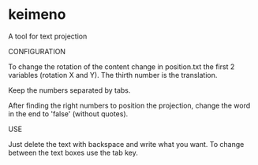 keimeno
=======

A tool for text projection


CONFIGURATION

To change the rotation of the content change in position.txt the first 2 variables (rotation X and Y). The thirth number is the translation.

Keep the numbers separated by tabs.

After finding the right numbers to position the projection, change the word in the end to 'false' (without quotes).


USE

Just delete the text with backspace and write what you want. To change between the text boxes use the tab key.


